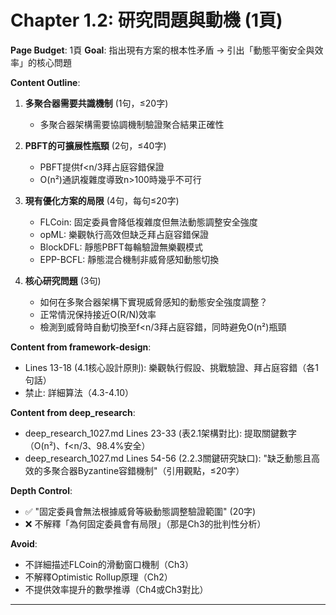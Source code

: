 # Chapter 1.2: 研究問題與動機 (1頁)

**Page Budget**: 1頁
**Goal**: 指出現有方案的根本性矛盾 → 引出「動態平衡安全與效率」的核心問題

**Content Outline**:
1. **多聚合器需要共識機制** (1句，≤20字)
   - 多聚合器架構需要協調機制驗證聚合結果正確性

2. **PBFT的可擴展性瓶頸** (2句，≤40字)
   - PBFT提供f<n/3拜占庭容錯保證
   - O(n²)通訊複雜度導致n>100時幾乎不可行

3. **現有優化方案的局限** (4句，每句≤20字)
   - FLCoin: 固定委員會降低複雜度但無法動態調整安全強度
   - opML: 樂觀執行高效但缺乏拜占庭容錯保證
   - BlockDFL: 靜態PBFT每輪驗證無樂觀模式
   - EPP-BCFL: 靜態混合機制非威脅感知動態切換

4. **核心研究問題** (3句)
   - 如何在多聚合器架構下實現威脅感知的動態安全強度調整？
   - 正常情況保持接近O(R/N)效率
   - 檢測到威脅時自動切換至f<n/3拜占庭容錯，同時避免O(n²)瓶頸

**Content from framework-design**:
- Lines 13-18 (4.1核心設計原則): 樂觀執行假設、挑戰驗證、拜占庭容錯（各1句話）
- 禁止: 詳細算法（4.3-4.10）

**Content from deep_research**:
- deep_research_1027.md Lines 23-33 (表2.1架構對比): 提取關鍵數字（O(n²)、f<n/3、98.4%安全）
- deep_research_1027.md Lines 54-56 (2.2.3關鍵研究缺口): "缺乏動態且高效的多聚合器Byzantine容錯機制"（引用觀點，≤20字）

**Depth Control**:
- ✅ "固定委員會無法根據威脅等級動態調整驗證範圍" (20字)
- ❌ 不解釋「為何固定委員會有局限」（那是Ch3的批判性分析）

**Avoid**:
- 不詳細描述FLCoin的滑動窗口機制（Ch3）
- 不解釋Optimistic Rollup原理（Ch2）
- 不提供效率提升的數學推導（Ch4或Ch3對比）

---
